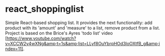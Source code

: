 # react_shoppinglist
Simple React-based shopping list. It provides the next functionality: add product with its  'amount' and 'measure' to a list, remove product from a list. Project is based on the Brice's Ayres 'todo list' video [https://www.youtube.com/watch?v=XCCW2y4wXNg&amp;t=1s&amp;list=LLyf8OuYbrpHOd3loOXtfB_g&amp;index=11].
